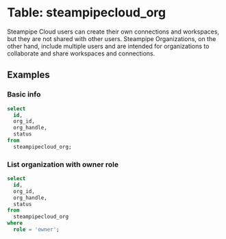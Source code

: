 # Table: steampipecloud_org

Steampipe Cloud users can create their own connections and workspaces, but they are not shared with other users. Steampipe Organizations, on the other hand, include multiple users and are intended for organizations to collaborate and share workspaces and connections.

## Examples

### Basic info

```sql
select
  id,
  org_id,
  org_handle,
  status
from
  steampipecloud_org;
```

### List organization with owner role

```sql
select
  id,
  org_id,
  org_handle,
  status
from
  steampipecloud_org
where
  role = 'owner';
```

